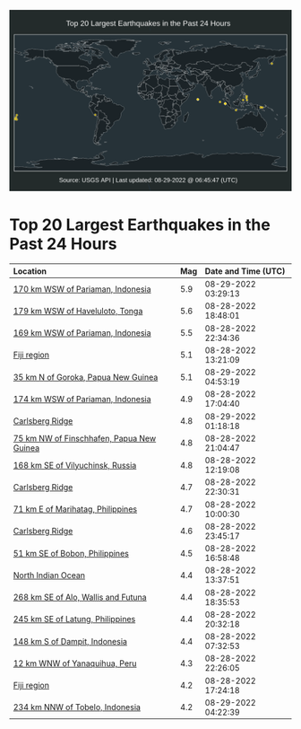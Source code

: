 ![Map](./map.png)

# Top 20 Largest Earthquakes in the Past 24 Hours

| Location | Mag | Date and Time (UTC) |
|:---|:---|:---|
| [170 km WSW of Pariaman, Indonesia](https://earthquake.usgs.gov/earthquakes/eventpage/us7000i38s) | 5.9 | 08-29-2022 03:29:13 |
| [179 km WSW of Haveluloto, Tonga](https://earthquake.usgs.gov/earthquakes/eventpage/us7000i35t) | 5.6 | 08-28-2022 18:48:01 |
| [169 km WSW of Pariaman, Indonesia](https://earthquake.usgs.gov/earthquakes/eventpage/us7000i37c) | 5.5 | 08-28-2022 22:34:36 |
| [Fiji region](https://earthquake.usgs.gov/earthquakes/eventpage/us7000i33u) | 5.1 | 08-28-2022 13:21:09 |
| [35 km N of Goroka, Papua New Guinea](https://earthquake.usgs.gov/earthquakes/eventpage/us7000i3a1) | 5.1 | 08-29-2022 04:53:19 |
| [174 km WSW of Pariaman, Indonesia](https://earthquake.usgs.gov/earthquakes/eventpage/us7000i34y) | 4.9 | 08-28-2022 17:04:40 |
| [Carlsberg Ridge](https://earthquake.usgs.gov/earthquakes/eventpage/us7000i38a) | 4.8 | 08-29-2022 01:18:18 |
| [75 km NW of Finschhafen, Papua New Guinea](https://earthquake.usgs.gov/earthquakes/eventpage/us7000i36q) | 4.8 | 08-28-2022 21:04:47 |
| [168 km SE of Vilyuchinsk, Russia](https://earthquake.usgs.gov/earthquakes/eventpage/us7000i33j) | 4.8 | 08-28-2022 12:19:08 |
| [Carlsberg Ridge](https://earthquake.usgs.gov/earthquakes/eventpage/us7000i37d) | 4.7 | 08-28-2022 22:30:31 |
| [71 km E of Marihatag, Philippines](https://earthquake.usgs.gov/earthquakes/eventpage/us7000i333) | 4.7 | 08-28-2022 10:00:30 |
| [Carlsberg Ridge](https://earthquake.usgs.gov/earthquakes/eventpage/us7000i37y) | 4.6 | 08-28-2022 23:45:17 |
| [51 km SE of Bobon, Philippines](https://earthquake.usgs.gov/earthquakes/eventpage/us7000i34w) | 4.5 | 08-28-2022 16:58:48 |
| [North Indian Ocean](https://earthquake.usgs.gov/earthquakes/eventpage/us7000i33y) | 4.4 | 08-28-2022 13:37:51 |
| [268 km SE of Alo, Wallis and Futuna](https://earthquake.usgs.gov/earthquakes/eventpage/us7000i35q) | 4.4 | 08-28-2022 18:35:53 |
| [245 km SE of Latung, Philippines](https://earthquake.usgs.gov/earthquakes/eventpage/us7000i36j) | 4.4 | 08-28-2022 20:32:18 |
| [148 km S of Dampit, Indonesia](https://earthquake.usgs.gov/earthquakes/eventpage/us7000i32l) | 4.4 | 08-28-2022 07:32:53 |
| [12 km WNW of Yanaquihua, Peru](https://earthquake.usgs.gov/earthquakes/eventpage/us7000i37b) | 4.3 | 08-28-2022 22:26:05 |
| [Fiji region](https://earthquake.usgs.gov/earthquakes/eventpage/us7000i354) | 4.2 | 08-28-2022 17:24:18 |
| [234 km NNW of Tobelo, Indonesia](https://earthquake.usgs.gov/earthquakes/eventpage/us7000i39y) | 4.2 | 08-29-2022 04:22:39 |
